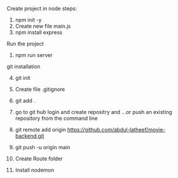 Create project in node steps:

1) npm init -y
2) Create new file main.js
3) npm install express

Run the project
1) npm run server

git installation

4) git init
5) Create file .gitignore
6) git add .
7) go to git hub login and create repositry and …or push an existing repository from the command line
8) git remote add origin https://github.com/abdul-latheef/movie-backend.git
9) git push -u origin main

10) Create Route folder

11) Install nodemon